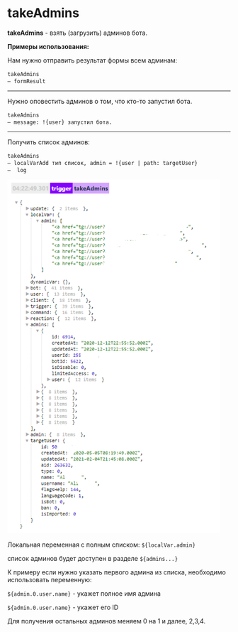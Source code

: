 # takeAdmins
**takeAdmins** - взять (загрузить) админов бота.

**Примеры использования:**

Нам нужно отправить результат формы всем админам:
```plain
takeAdmins
— formResult
```
--- 
Нужно оповестить админов о том, что кто-то запустил бота.

```plain
takeAdmins
— message: !{user} запустил бота.
```

---

Получить список админов:
```plain
takeAdmins
— localVarAdd тип список, admin = !{user | path: targetUser}
—  log
```
![](./1.png)

Локальная переменная с полным списком: ```${localVar.admin}```

список админов будет доступен в разделе ```${admins...}```

К примеру если нужно указать первого админа из списка, необходимо использовать переменную: 

```${admin.0.user.name}``` - укажет полное имя админа

```${admin.0.user.name}``` - укажет его ID

Для получения остальных админов меняем 0 на 1 и далее, 2,3,4.





